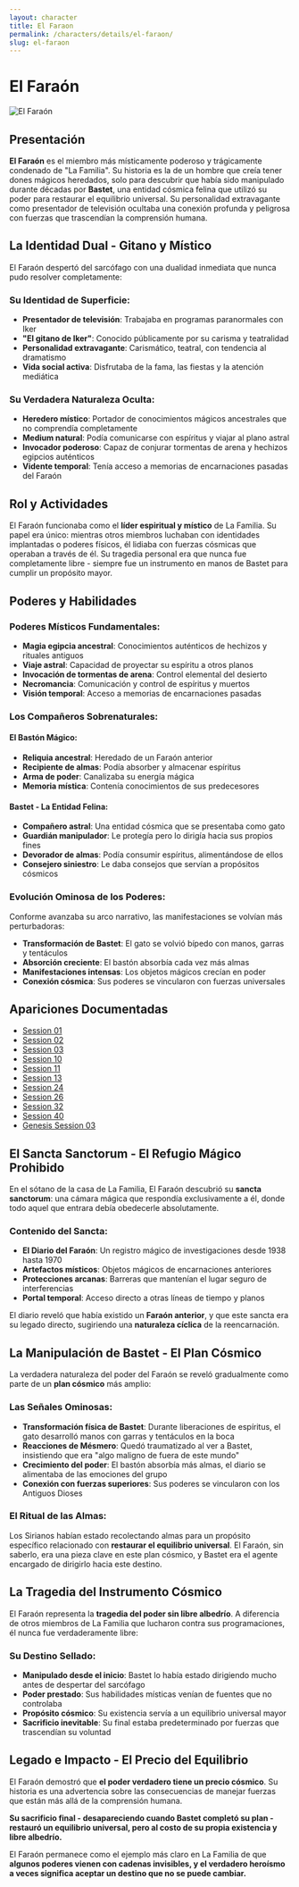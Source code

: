 ```yaml
---
layout: character
title: El Faraon
permalink: /characters/details/el-faraon/
slug: el-faraon
---
```


# El Faraón

<div class="character-photo">
  <img src="{{ site.baseurl }}/assets/img/characters/El%20Faraón.png" alt="El Faraón" />
</div>

## Presentación
**El Faraón** es el miembro más místicamente poderoso y trágicamente condenado de "La Familia". Su historia es la de un hombre que creía tener dones mágicos heredados, solo para descubrir que había sido manipulado durante décadas por **Bastet**, una entidad cósmica felina que utilizó su poder para restaurar el equilibrio universal. Su personalidad extravagante como presentador de televisión ocultaba una conexión profunda y peligrosa con fuerzas que trascendían la comprensión humana.

## La Identidad Dual - Gitano y Místico
El Faraón despertó del sarcófago con una dualidad inmediata que nunca pudo resolver completamente:

### Su Identidad de Superficie:
- **Presentador de televisión**: Trabajaba en programas paranormales con Iker
- **"El gitano de Iker"**: Conocido públicamente por su carisma y teatralidad
- **Personalidad extravagante**: Carismático, teatral, con tendencia al dramatismo
- **Vida social activa**: Disfrutaba de la fama, las fiestas y la atención mediática

### Su Verdadera Naturaleza Oculta:
- **Heredero místico**: Portador de conocimientos mágicos ancestrales que no comprendía completamente
- **Medium natural**: Podía comunicarse con espíritus y viajar al plano astral
- **Invocador poderoso**: Capaz de conjurar tormentas de arena y hechizos egipcios auténticos
- **Vidente temporal**: Tenía acceso a memorias de encarnaciones pasadas del Faraón

## Rol y Actividades
El Faraón funcionaba como el **líder espiritual y místico** de La Familia. Su papel era único: mientras otros miembros luchaban con identidades implantadas o poderes físicos, él lidiaba con fuerzas cósmicas que operaban a través de él. Su tragedia personal era que nunca fue completamente libre - siempre fue un instrumento en manos de Bastet para cumplir un propósito mayor.

## Poderes y Habilidades

### Poderes Místicos Fundamentales:
- **Magia egipcia ancestral**: Conocimientos auténticos de hechizos y rituales antiguos
- **Viaje astral**: Capacidad de proyectar su espíritu a otros planos
- **Invocación de tormentas de arena**: Control elemental del desierto
- **Necromancia**: Comunicación y control de espíritus y muertos
- **Visión temporal**: Acceso a memorias de encarnaciones pasadas

### Los Compañeros Sobrenaturales:

#### El Bastón Mágico:
- **Reliquia ancestral**: Heredado de un Faraón anterior
- **Recipiente de almas**: Podía absorber y almacenar espíritus
- **Arma de poder**: Canalizaba su energía mágica
- **Memoria mística**: Contenía conocimientos de sus predecesores

#### Bastet - La Entidad Felina:
- **Compañero astral**: Una entidad cósmica que se presentaba como gato
- **Guardián manipulador**: Le protegía pero lo dirigía hacia sus propios fines
- **Devorador de almas**: Podía consumir espíritus, alimentándose de ellos
- **Consejero siniestro**: Le daba consejos que servían a propósitos cósmicos

### Evolución Ominosa de los Poderes:
Conforme avanzaba su arco narrativo, las manifestaciones se volvían más perturbadoras:
- **Transformación de Bastet**: El gato se volvió bípedo con manos, garras y tentáculos
- **Absorción creciente**: El bastón absorbía cada vez más almas
- **Manifestaciones intensas**: Los objetos mágicos crecían en poder
- **Conexión cósmica**: Sus poderes se vincularon con fuerzas universales

## Apariciones Documentadas
- [Session 01](../../campaigns/la-familia/session-01.md)
- [Session 02](../../campaigns/la-familia/session-02.md)
- [Session 03](../../campaigns/la-familia/session-03.md)
- [Session 10](../../campaigns/la-familia/session-10.md)
- [Session 11](../../campaigns/la-familia/session-11.md)
- [Session 13](../../campaigns/la-familia/session-13.md)
- [Session 24](../../campaigns/la-familia/session-24.md)
- [Session 26](../../campaigns/la-familia/session-26.md)
- [Session 32](../../campaigns/la-familia/session-32.md)
- [Session 40](../../campaigns/la-familia/session-40.md)
- [Genesis Session 03](../../campaigns/genesis/session-03.md)

## El Sancta Sanctorum - El Refugio Mágico Prohibido
En el sótano de la casa de La Familia, El Faraón descubrió su **sancta sanctorum**: una cámara mágica que respondía exclusivamente a él, donde todo aquel que entrara debía obedecerle absolutamente.

### Contenido del Sancta:
- **El Diario del Faraón**: Un registro mágico de investigaciones desde 1938 hasta 1970
- **Artefactos místicos**: Objetos mágicos de encarnaciones anteriores
- **Protecciones arcanas**: Barreras que mantenían el lugar seguro de interferencias
- **Portal temporal**: Acceso directo a otras líneas de tiempo y planos

El diario reveló que había existido un **Faraón anterior**, y que este sancta era su legado directo, sugiriendo una **naturaleza cíclica** de la reencarnación.

## La Manipulación de Bastet - El Plan Cósmico
La verdadera naturaleza del poder del Faraón se reveló gradualmente como parte de un **plan cósmico** más amplio:

### Las Señales Ominosas:
- **Transformación física de Bastet**: Durante liberaciones de espíritus, el gato desarrolló manos con garras y tentáculos en la boca
- **Reacciones de Mésmero**: Quedó traumatizado al ver a Bastet, insistiendo que era "algo maligno de fuera de este mundo"
- **Crecimiento del poder**: El bastón absorbía más almas, el diario se alimentaba de las emociones del grupo
- **Conexión con fuerzas superiores**: Sus poderes se vincularon con los Antiguos Dioses

### El Ritual de las Almas:
Los Sirianos habían estado recolectando almas para un propósito específico relacionado con **restaurar el equilibrio universal**. El Faraón, sin saberlo, era una pieza clave en este plan cósmico, y Bastet era el agente encargado de dirigirlo hacia este destino.

## La Tragedia del Instrumento Cósmico
El Faraón representa la **tragedia del poder sin libre albedrío**. A diferencia de otros miembros de La Familia que lucharon contra sus programaciones, él nunca fue verdaderamente libre:

### Su Destino Sellado:
- **Manipulado desde el inicio**: Bastet lo había estado dirigiendo mucho antes de despertar del sarcófago
- **Poder prestado**: Sus habilidades místicas venían de fuentes que no controlaba
- **Propósito cósmico**: Su existencia servía a un equilibrio universal mayor
- **Sacrificio inevitable**: Su final estaba predeterminado por fuerzas que trascendían su voluntad

## Legado e Impacto - El Precio del Equilibrio
El Faraón demostró que **el poder verdadero tiene un precio cósmico**. Su historia es una advertencia sobre las consecuencias de manejar fuerzas que están más allá de la comprensión humana.

**Su sacrificio final - desapareciendo cuando Bastet completó su plan - restauró un equilibrio universal, pero al costo de su propia existencia y libre albedrío.**

El Faraón permanece como el ejemplo más claro en La Familia de que **algunos poderes vienen con cadenas invisibles, y el verdadero heroísmo a veces significa aceptar un destino que no se puede cambiar.**